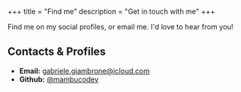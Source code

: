 +++
title = "Find me"
description = "Get in touch with me"
+++

Find me on my social profiles, or email me. I'd love to hear from you!

## Contacts & Profiles

- **Email:** [gabriele.giambrone@icloud.com](mailto:gabriele.giambrone@icloud.com)
- **Github:** [@mambucodev](https://github.com/mambucodev)
